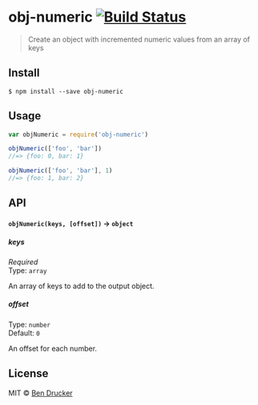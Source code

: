 # obj-numeric [![Build Status](https://travis-ci.org/bendrucker/obj-numeric.svg?branch=master)](https://travis-ci.org/bendrucker/obj-numeric)

> Create an object with incremented numeric values from an array of keys


## Install

```
$ npm install --save obj-numeric
```


## Usage

```js
var objNumeric = require('obj-numeric')

objNumeric(['foo', 'bar'])
//=> {foo: 0, bar: 1}

objNumeric(['foo', 'bar'], 1)
//=> {foo: 1, bar: 2}
```

## API

#### `objNumeric(keys, [offset])` -> `object`

##### keys

*Required*  
Type: `array`

An array of keys to add to the output object.

##### offset

Type: `number`  
Default: `0`

An offset for each number.


## License

MIT © [Ben Drucker](http://bendrucker.me)
